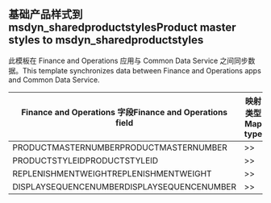 ## <a name="product-master-styles-to-msdyn_sharedproductstyles"></a><span data-ttu-id="f8e37-101">基础产品样式到 msdyn_sharedproductstyles</span><span class="sxs-lookup"><span data-stu-id="f8e37-101">Product master styles to msdyn_sharedproductstyles</span></span>

<span data-ttu-id="f8e37-102">此模板在 Finance and Operations 应用与 Common Data Service 之间同步数据。</span><span class="sxs-lookup"><span data-stu-id="f8e37-102">This template synchronizes data between Finance and Operations apps and Common Data Service.</span></span>

<span data-ttu-id="f8e37-103">Finance and Operations 字段</span><span class="sxs-lookup"><span data-stu-id="f8e37-103">Finance and Operations field</span></span> | <span data-ttu-id="f8e37-104">映射类型</span><span class="sxs-lookup"><span data-stu-id="f8e37-104">Map type</span></span> | <span data-ttu-id="f8e37-105">其他 Dynamics 365 字段</span><span class="sxs-lookup"><span data-stu-id="f8e37-105">Other Dynamics 365 field</span></span> | <span data-ttu-id="f8e37-106">默认值</span><span class="sxs-lookup"><span data-stu-id="f8e37-106">Default value</span></span>
---|---|---|---
<span data-ttu-id="f8e37-107">PRODUCTMASTERNUMBER</span><span class="sxs-lookup"><span data-stu-id="f8e37-107">PRODUCTMASTERNUMBER</span></span> | >> | <span data-ttu-id="f8e37-108">msdyn_globalproduct.msdyn_productnumber</span><span class="sxs-lookup"><span data-stu-id="f8e37-108">msdyn_globalproduct.msdyn_productnumber</span></span> | 
<span data-ttu-id="f8e37-109">PRODUCTSTYLEID</span><span class="sxs-lookup"><span data-stu-id="f8e37-109">PRODUCTSTYLEID</span></span> | >> | <span data-ttu-id="f8e37-110">msdyn_productstyle.msdyn_productstyle</span><span class="sxs-lookup"><span data-stu-id="f8e37-110">msdyn_productstyle.msdyn_productstyle</span></span> | 
<span data-ttu-id="f8e37-111">REPLENISHMENTWEIGHT</span><span class="sxs-lookup"><span data-stu-id="f8e37-111">REPLENISHMENTWEIGHT</span></span> | >> | <span data-ttu-id="f8e37-112">msdyn_replenishmentweight</span><span class="sxs-lookup"><span data-stu-id="f8e37-112">msdyn_replenishmentweight</span></span> | 
<span data-ttu-id="f8e37-113">DISPLAYSEQUENCENUMBER</span><span class="sxs-lookup"><span data-stu-id="f8e37-113">DISPLAYSEQUENCENUMBER</span></span> | >> | <span data-ttu-id="f8e37-114">msdyn_displaysequencenumber</span><span class="sxs-lookup"><span data-stu-id="f8e37-114">msdyn_displaysequencenumber</span></span> | 
